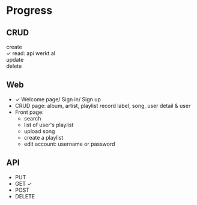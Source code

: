 # Progress
## CRUD
  create  
✓ read: api werkt al  
  update  
  delete  

## Web
- ✓ Welcome page/ Sign in/ Sign up
- CRUD page: album, artist, playlist record label, song, user detail & user
- Front page: 
  - search
  - list of user's playlist
  - upload song 
  - create a playlist  
  - edit account: username or password

## API
- PUT
- GET ✓
- POST 
- DELETE
  